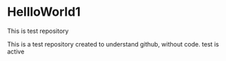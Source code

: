 # HellloWorld1
This is test repository

This is a test repository created to understand github, without code.
test is active
